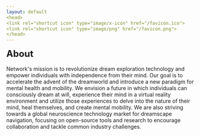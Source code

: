 ```yaml
---
layout: default
<head>
<link rel="shortcut icon" type="image/x-icon" href="/favicon.ico">
<link rel="shortcut icon" type="image/png" href="/favicon.png">
</head>
---
```


<b><font size="5">About</font></b>
<br>
<br>
Network's mission is to revolutionize dream exploration technology and empower individuals with independence from their mind. Our goal is to accelerate the advent of the dreamworld and introduce a new paradigm for mental health and mobility. We envision a future in which individuals can consciously dream at will, experience their mind in a virtual reality environment and utilize those experiences to delve into the nature of their mind, heal themselves, and create mental mobility. We are also striving towards a global neuroscience technology market for dreamscape navigation, focusing on open-source tools and research to encourage collaboration and tackle common industry challenges.
